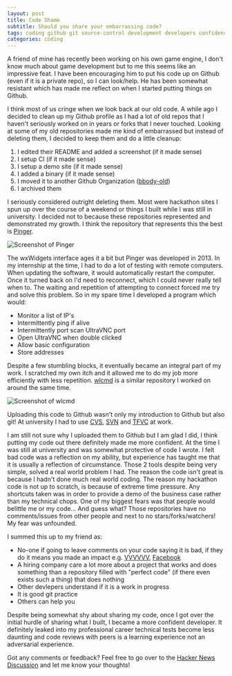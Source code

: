 ```yaml
---
layout: post
title: Code Shame
subtitle: Should you share your embarrassing code?
tags: coding github git source-control development developers confidence growth productivity
categories: coding
---
```


A friend of mine has recently been working on his own game engine, I don't know much about game development but to me this seems like an impressive feat. I have been encouraging him to put his code up on Github (even if it is a private repo), so I can look/help. He has been somewhat resistant which has made me reflect on when I started putting things on Github. 

I think most of us cringe when we look back at our old code. A while ago I decided to clean up my Github profile as I had a lot of old repos that I haven't seriously worked on in years or forks that I never touched. Looking at some of my old repositories made me kind of embarrassed but instead of deleting them, I decided to keep them and do a little cleanup:
1. I edited their README and added a screenshot (if it made sense)
2. I setup CI (if it made sense)
3. I setup a demo site (if it made sense)
4. I added a binary (if it made sense)
5. I moved it to another Github Organization ([bbody-old](https://github.com/bbody-old/))
6. I archived them

I seriously considered outright deleting them. Most were hackathon sites I spun up over the course of a weekend or things I built while I was still in university. I decided not to because these repositories represented and demonstrated my growth. I think the repository that represents this the best is [Pinger](https://github.com/bbody-old/Pinger).

<p class="center">
    <img src="https://s3-ap-southeast-2.amazonaws.com/bbody-images/github/Pinger/screenshot.png" alt="Screenshot of Pinger" />
</p>

The wxWidgets interface ages it a bit but Pinger was developed in 2013. In my internship at the time, I had to do a lot of testing with remote computers. When updating the software, it would automatically restart the computer. Once it turned back on I'd need to reconnect, which I could never really tell when to. The waiting and repetition of attempting to connect forced me try and solve this problem. So in my spare time I developed a program which would:
- Monitor a list of IP's
- Intermittently ping if alive
- Intermittently port scan UltraVNC port
- Open UltraVNC when double clicked
- Allow basic configuration
- Store addresses

Despite a few stumbling blocks, it eventually became an integral part of my work. I scratched my own itch and it allowed me to do my job more efficiently with less repetition. [wlcmd](https://github.com/bbody-old/wlcmd) is a similar repository I worked on around the same time.

<p class="center">
    <img src="https://s3-ap-southeast-2.amazonaws.com/bbody-images/github/wlcmd/screenshot.png" alt="Screenshot of wlcmd" />
</p>

Uploading this code to Github wasn't only my introduction to Github but also git! At university I had to use [CVS](https://en.wikipedia.org/wiki/Concurrent_Versions_System), [SVN](https://en.wikipedia.org/wiki/Apache_Subversion) and [TFVC](https://en.wikipedia.org/wiki/Azure_DevOps_Server#Team_Foundation_Version_Control) at work.

I am still not sure why I uploaded them to Github but I am glad I did, I think putting my code out there definitely made me more confident. At the time I was still at university and was somewhat protective of code I wrote. I felt bad code was a reflection on my ability, but experience has taught me that it is usually a reflection of circumstance. Those 2 tools despite being very simple, solved a real world problem I had. The reason the code isn't great is because I hadn't done much real world coding. The reason my hackathon code is not up to scratch, is because of extreme time pressure. Any shortcuts taken was in order to provide a demo of the business case rather than my technical chops. One of my biggest fears was that people would belittle me or my code... And guess what? Those repositories have no comments/issues from other people and next to no stars/forks/watchers! My fear was unfounded.

I summed this up to my friend as:
- No-one if going to leave comments on your code saying it is bad, if they do it means you made an impact e.g. [VVVVVV](https://www.polygon.com/2020/1/13/21064100/vvvvvv-source-code-game-development-terry-cavanagh-release), [Facebook](https://gist.github.com/nikcub/3833406)
- A hiring company care a lot more about a project that works and does something than a repository filled with "perfect code" (if there even exists such a thing) that does nothing
- Other devlepers understand if it is a work in progress
- It is good git practice
- Others can help you

Despite being somewhat shy about sharing my code, once I got over the initial hurdle of sharing what I built, I became a more confident developer. It definitely leaked into my professional career technical tests become less daunting and code reviews with peers is a learning experience not an adversarial experience.

Got any comments or feedback? Feel free to go over to the [Hacker News Discussion](https://news.ycombinator.com/item?id=22234999) and let me know your thoughts!